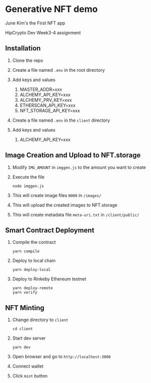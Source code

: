 # Generative NFT demo

June Kim's the First NFT app

HipCrypto Dev Week3-4 assignment

## Installation

1. Clone the repo
1. Create a file named `.env` in the root directory
1. Add keys and values

   1. MASTER_ADDR=xxx
   1. ALCHEMY_API_KEY=xxx
   1. ALCHEMY_PRV_KEY=xxx
   1. ETHERSCAN_API_KEY=xxx
   1. NFT_STORAGE_API_KEY=xxx

1. Create a file named `.env` in the `client` directory
1. Add keys and values
   1. ALCHEMY_API_KEY=xxx

## Image Creation and Upload to NFT.storage

1. Modify `IMG_AMOUNT` in `imggen.js` to the amount you want to create
1. Execute the file

   ```shell
   node imggen.js
   ```

1. This will create image files `N000` in `/images/`
1. This will upload the created images to NFT.storage
1. This will create metadata file `meta-uri.txt` in `/client/public/`

## Smart Contract Deployment

1. Compile the contract

   ```shell
   yarn compile
   ```

1. Deploy to local chain

   ```shell
   yarn deploy-local
   ```

1. Deploy to Rinkeby Ethereum testnet

   ```shell
   yarn deploy-remote
   yarn verify
   ```

## NFT Minting

1. Change directory to `client`

   ```shell
   cd client
   ```

1. Start dev server

   ```shell
   yarn dev
   ```

1. Open browser and go to `http://localhost:3000`
1. Connect wallet
1. Click `mint` button
